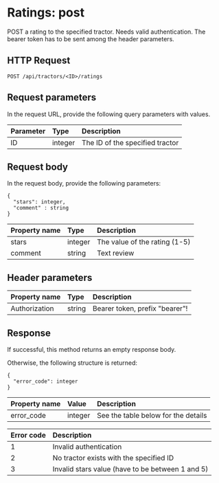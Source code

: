 # Ratings: post

POST a rating to the specified tractor. Needs valid authentication. The bearer token has to be sent among the header parameters.

## HTTP Request

```text
POST /api/tractors/<ID>/ratings
```

## Request parameters

In the request URL, provide the following query parameters with values.

| Parameter | Type    | Description                     |
|:----------|:--------|:--------------------------------|
| ID        | integer | The ID of the specified tractor |

## Request body

In the request body, provide the following parameters:

```text
{
  "stars": integer,
  "comment" : string
}
```

| Property name | Type    | Description                   |
|:--------------|:--------|:------------------------------|
| stars         | integer | The value of the rating (1-5) |
| comment       | string  | Text review                   |

## Header parameters

| Property name | Type   | Description                    |
|:--------------|:-------|:-------------------------------|
| Authorization | string | Bearer token, prefix "bearer"! |

## Response

If successful, this method returns an empty response body.

Otherwise, the following structure is returned:

```text
{
  "error_code": integer
}
```

| Property name | Value   | Description                         |
|:--------------|:--------|:------------------------------------|
| error_code    | integer | See the table below for the details |

| Error code | Description                                      |
|:-----------|:-------------------------------------------------|
| 1          | Invalid authentication                           |
| 2          | No tractor exists with the specified ID          |
| 3          | Invalid stars value (have to be between 1 and 5) |
